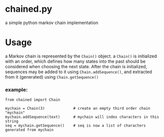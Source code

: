 chained.py
=========

a simple python markov chain implementation

Usage
=====

a Markov chain is represented by the `Chain()` object. a `Chain()` is initialized 
with an order, which defines how many states into the past should be considered 
when choosing the next state. After the chain is initialized, sequences may be added
to it using `Chain.addSequence()`, and extracted from it (generated) using `Chain.getSequence()`

### example:
    from chained import Chain

    mychain = Chain(3)             # create an empty third order chain "mychain"
    mychain.addSequence(text)      # mychain will index characters in this string
    seq = mychain.getSequence()    # seq is now a list of characters generated from mychain